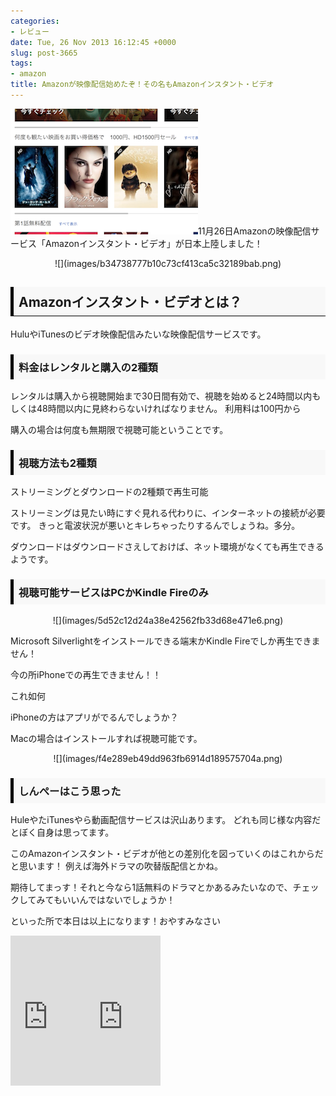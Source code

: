 ```yaml
---
categories:
- レビュー
date: Tue, 26 Nov 2013 16:12:45 +0000
slug: post-3665
tags:
- amazon
title: Amazonが映像配信始めたぞ！その名もAmazonインスタント・ビデオ
---
```


![](images/a6689f5587238f4d59c30170461e19d2.png)11月26日Amazonの映像配信サービス「Amazonインスタント・ビデオ」が日本上陸しました！<!--more-->
&nbsp;
&nbsp;


<p style="text-align: center;">![](images/b34738777b10c73cf413ca5c32189bab.png)</p>

<h2><div style="padding: 8px 8px; border-color: #000000; border-width: 0 0 1px 5px; border-style: solid; background: #F8F8F8;"><b>Amazonインスタント・ビデオとは？</b></div></h2>

HuluやiTunesのビデオ映像配信みたいな映像配信サービスです。

<h3><div style="padding: 8px 8px; border-color: #000000; border-width: 0 0 0px 5px; border-style: solid; background: #F8F8F8;"><b>料金はレンタルと購入の2種類</b></div></h3>

レンタルは購入から視聴開始まで30日間有効で、視聴を始めると24時間以内もしくは48時間以内に見終わらないければなりません。
利用料は100円から


購入の場合は何度も無期限で視聴可能ということです。


<h3><div style="padding: 8px 8px; border-color: #000000; border-width: 0 0 0px 5px; border-style: solid; background: #F8F8F8;"><b>視聴方法も2種類</b></div></h3>

ストリーミングとダウンロードの2種類で再生可能

ストリーミングは見たい時にすぐ見れる代わりに、インターネットの接続が必要です。
きっと電波状況が悪いとキレちゃったりするんでしょうね。多分。

ダウンロードはダウンロードさえしておけば、ネット環境がなくても再生できるようです。



<h3><div style="padding: 8px 8px; border-color: #000000; border-width: 0 0 0px 5px; border-style: solid; background: #F8F8F8;"><b>視聴可能サービスはPCかKindle Fireのみ</b></div></h3>


<p style="text-align: center;">![](images/5d52c12d24a38e42562fb33d68e471e6.png)</p>
Microsoft Silverlightをインストールできる端末かKindle Fireでしか再生できません！

今の所iPhoneでの再生できません！！

これ如何

iPhoneの方はアプリがでるんでしょうか？

Macの場合はインストールすれば視聴可能です。
<p style="text-align: center;">![](images/f4e289eb49dd963fb6914d189575704a.png)</p>



<h3><div style="padding: 8px 8px; border-color: #000000; border-width: 0 0 0px 5px; border-style: solid; background: #F8F8F8;"><b>しんぺーはこう思った</b></div></h3>

HuleやたiTunesやら動画配信サービスは沢山あります。
どれも同じ様な内容だとぼく自身は思ってます。

このAmazonインスタント・ビデオが他との差別化を図っていくのはこれからだと思います！
例えば海外ドラマの吹替版配信とかね。

期待してまっす！それと今なら1話無料のドラマとかあるみたいなので、チェックしてみてもいいんではないでしょうか！

といった所で本日は以上になります！おやすみなさい

<iframe src="http://rcm-fe.amazon-adsystem.com/e/cm?lt1=_blank&bc1=000000&IS2=1&bg1=FFFFFF&fc1=000000&lc1=0000FF&t=warawareotoko-22&o=9&p=8&l=as4&m=amazon&f=ifr&ref=ss_til&asins=B00FS35MYS" style="width:120px;height:240px;" scrolling="no" marginwidth="0" marginheight="0" frameborder="0"></iframe><iframe src="http://rcm-fe.amazon-adsystem.com/e/cm?lt1=_blank&bc1=000000&IS2=1&bg1=FFFFFF&fc1=000000&lc1=0000FF&t=warawareotoko-22&o=9&p=8&l=as4&m=amazon&f=ifr&ref=ss_til&asins=B00GT2CCJA" style="width:120px;height:240px;" scrolling="no" marginwidth="0" marginheight="0" frameborder="0"></iframe>